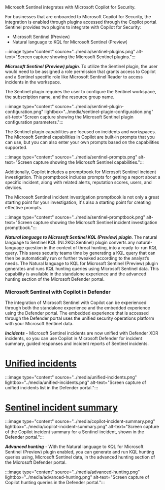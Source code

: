 
Microsoft Sentinel integrates with Microsoft Copilot for Security.

For businesses that are onboarded to Microsoft Copilot for Security, the integration is enabled through plugins accessed through the Copilot portal. Sentinel provides two plugins to integrate with Copilot for Security:

- Microsoft Sentinel (Preview)
- Natural language to KQL for Microsoft Sentinel (Preview)

:::image type="content" source="../media/sentinel-plugins.png" alt-text="Screen capture showing the Microsoft Sentinel plugins.":::

***Microsoft Sentinel (Preview) plugin***. To utilize the Sentinel plugin, the user would need to be assigned a role permission that grants access to Copilot and a Sentinel specific role like Microsoft Sentinel Reader to access incidents in the workspace.

The Sentinel plugin requires the user to configure the Sentinel workspace, the subscription name, and the resource group name.

:::image type="content" source="../media/sentinel-plugin-configuration.png" lightbox="../media/sentinel-plugin-configuration.png" alt-text="Screen capture showing the Microsoft Sentinel plugin configuration parameters.":::

The Sentinel plugin capabilities are focused on incidents and workspaces. The Microsoft Sentinel capabilities in Copilot are built-in prompts that you can use, but you can also enter your own prompts based on the capabilities supported.

:::image type="content" source="../media/sentinel-prompts.png" alt-text="Screen capture showing the Microsoft Sentinel capabilities.":::

Additionally, Copilot includes a promptbook for Microsoft Sentinel incident investigation. This promptbook includes prompts for getting a report about a specific incident, along with related alerts, reputation scores, users, and devices.


The Microsoft Sentinel incident investigation promptbook is not only a great starting point for your investigation, it's also a starting point for creating effective prompts.

:::image type="content" source="../media/sentinel-promptbook.png" alt-text="Screen capture showing the Microsoft Sentinel incident investigation promptbook.":::

***Natural language to Microsoft Sentinel KQL (Preview) plugin***. The natural language to Sentinel KQL (NL2KQLSentinel) plugin converts any natural-language question in the context of threat hunting, into a ready-to-run KQL query. This saves security teams time by generating a KQL query that can then be automatically run or further tweaked according to the analyst’s needs. The Natural language to KQL for Microsoft Sentinel (Preview) plugin generates and runs KQL hunting queries using Microsoft Sentinel data. This capability is available in the standalone experience and the advanced hunting section of the Microsoft Defender portal.

### Microsoft Sentinel with Copilot in Defender

The integration of Microsoft Sentinel with Copilot can be experienced through both the standalone experience and the embedded experience using the Defender portal.  The embedded experience that is accessed through the Defender portal uses the unified security operations platform with your Microsoft Sentinel data.

***Incidents*** - Microsoft Sentinel incidents are now unified with Defender XDR incidents, so you can use Copilot in Microsoft Defender for incident summary, guided responses and incident reports of Sentinel incidents.

# [Unified incidents](#tab/unified-incidents)

:::image type="content" source="../media/unified-incidents.png" lightbox="../media/unified-incidents.png" alt-text="Screen capture of unified incidents list in the Defender portal.":::

# [Sentinel incident summary](#tab/sentinel-incident-summary)

:::image type="content" source="../media/copilot-incident-summary.png" lightbox="../media/copilot-incident-summary.png" alt-text="Screen capture of the Copilot incident summary for a Sentinel incident, shown in the Defender portal.":::

***Advanced hunting*** - With the Natural language to KQL for Microsoft Sentinel (Preview) plugin enabled, you can generate and run KQL hunting queries using, Microsoft Sentinel data, in the advanced hunting section of the Microsoft Defender portal.

:::image type="content" source="../media/advanced-hunting.png" lightbox="../media/advanced-hunting.png" alt-text="Screen capture of Copilot hunting queries in the Defender portal.":::